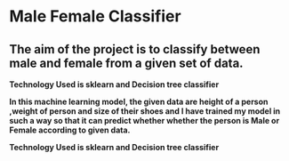 # Male Female Classifier

## The aim of the project is to classify between male and female from a given set of data.

**Technology Used is sklearn and Decision tree classifier**

**In this machine learning model, the given data are height of a person ,weight of person and size of their shoes and I have trained my model in such a way so that it can predict whether whether the person is Male or Female according to given data.**

**Technology Used is sklearn and Decision tree classifier**
